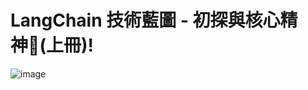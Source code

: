 # LangChain 技術藍圖 - 初探與核心精神(上冊)!
![image](https://github.com/user-attachments/assets/b07fb5ac-f7ce-4d0b-8a2e-593dfaa85d2b)

